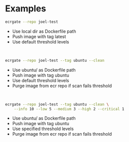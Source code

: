 # Examples

```bash
ecrgate --repo joel-test
```
- Use local dir as Dockerfile path
- Push image with tag latest
- Use default threshold levels

&nbsp;

```bash
ecrgate --repo joel-test --tag ubuntu --clean
```
- Use ubuntu/ as Dockerfile path
- Push image with tag ubuntu
- Use default threshold levels
- Purge image from ecr repo if scan fails threshold

&nbsp;

```bash
ecrgate --repo joel-test --tag ubuntu --clean \
    --info 10 --low 5 --medium 3 --high 2 --critical 1
```
- Use ubuntu/ as Dockerfile path
- Push image with tag ubuntu
- Use specified threshold levels
- Purge image from ecr repo if scan fails threshold